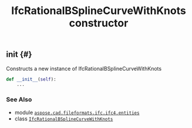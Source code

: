 ﻿---
title: IfcRationalBSplineCurveWithKnots constructor
second_title: Aspose.CAD for Python via .NET API References
description: 
type: docs
weight: 10
url: /python-net/aspose.cad.fileformats.ifc.ifc4.entities/ifcrationalbsplinecurvewithknots/__init__/
is_root: false
---

## __init__ {#}

Constructs a new instance of IfcRationalBSplineCurveWithKnots



```python
def __init__(self):
    ...
```





### See Also
* module [`aspose.cad.fileformats.ifc.ifc4.entities`](../../)
* class [`IfcRationalBSplineCurveWithKnots`](/cad/python-net/aspose.cad.fileformats.ifc.ifc4.entities/ifcrationalbsplinecurvewithknots)
